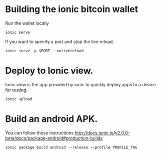 # Building the ionic bitcoin wallet

Run the wallet locally

`ionic serve`

If you want to specify a port and stop the live reload.

`ionic serve -p $PORT --nolivereload`

# Deploy to Ionic view.

Ionic view is the app provided by ionic to quickly deploy apps to a device for testing.

`ionic upload`

# Build an android APK.

You can follow these instructions http://docs.ionic.io/v2.0.0-beta/docs/package-android#production-builds

`ionic package build android --release --profile PROFILE_TAG`
